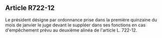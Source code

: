 Article R722-12
----
Le président désigne par ordonnance prise dans la première quinzaine du mois de
janvier le juge devant le suppléer dans ses fonctions en cas d'empêchement prévu
au deuxième alinéa de l'article L. 722-12.
